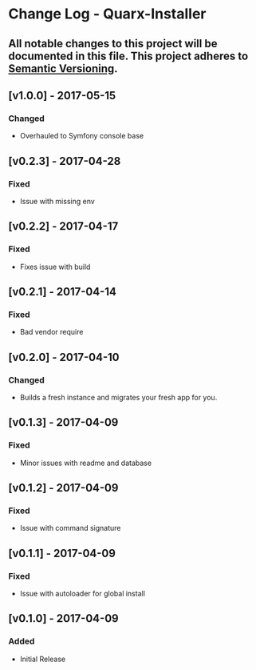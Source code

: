 # Change Log - Quarx-Installer
All notable changes to this project will be documented in this file.
This project adheres to [Semantic Versioning](http://semver.org/).
----

## [v1.0.0] - 2017-05-15

### Changed
- Overhauled to Symfony console base

## [v0.2.3] - 2017-04-28

### Fixed
- Issue with missing env

## [v0.2.2] - 2017-04-17

### Fixed
- Fixes issue with build

## [v0.2.1] - 2017-04-14

### Fixed
- Bad vendor require

## [v0.2.0] - 2017-04-10

### Changed
- Builds a fresh instance and migrates your fresh app for you.

## [v0.1.3] - 2017-04-09

### Fixed
- Minor issues with readme and database

## [v0.1.2] - 2017-04-09

### Fixed
- Issue with command signature

## [v0.1.1] - 2017-04-09

### Fixed
- Issue with autoloader for global install

## [v0.1.0] - 2017-04-09

### Added
- Initial Release
